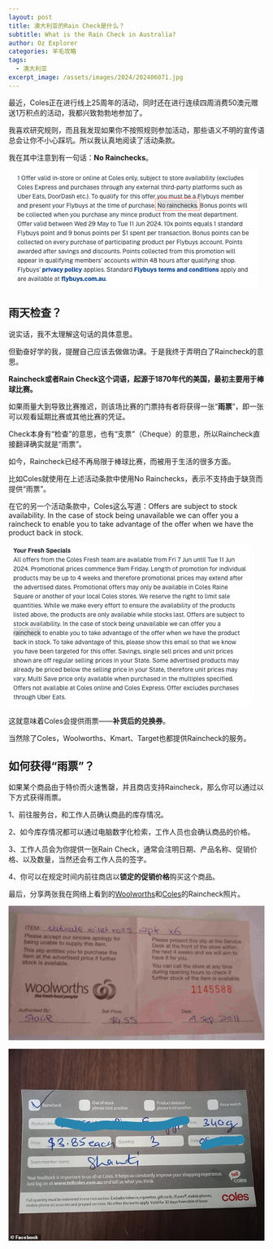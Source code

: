 ```yaml
---
layout: post
title: 澳大利亚的Rain Check是什么？
subtitle: What is the Rain Check in Australia?
author: Oz Explorer
categories: 羊毛攻略
tags:
  - 澳大利亚
excerpt_image: /assets/images/2024/202406071.jpg
---
```


最近，Coles正在进行线上25周年的活动，同时还在进行连续四周消费50澳元赠送1万积点的活动，我都兴致勃勃地参加了。

我喜欢研究规则，而且我发现如果你不按照规则参加活动，那些语义不明的宣传语总会让你不小心踩坑。所以我认真地阅读了活动条款。

我在其中注意到有一句话：**No Rainchecks**。

![202406074](/assets/images/2024/202406074.png)

## 雨天检查？

说实话，我不太理解这句话的具体意思。

但勤奋好学的我，提醒自己应该去做做功课。于是我终于弄明白了Raincheck的意思。

**Raincheck或者Rain Check这个词语，起源于1870年代的美国，最初主要用于棒球比赛。**

如果雨量大到导致比赛推迟，则该场比赛的门票持有者将获得一张“**雨票**”，即一张可以观看延期比赛或其他比赛的凭证。 

Check本身有“检查”的意思，也有“支票”（Cheque）的意思，所以Raincheck直接翻译确实就是“雨票”。

如今，Raincheck已经不再局限于棒球比赛，而被用于生活的很多方面。

比如Coles就使用在上述活动条款中使用No Rainchecks，表示不支持由于缺货而提供“雨票”。

在它的另一个活动条款中，Coles这么写道：Offers are subject to stock availability. In the case of stock being unavailable we can offer you a raincheck to enable you to take advantage of the offer when we have the product back in stock.

![202406073](/assets/images/2024/202406073.png)

这就意味着Coles会提供雨票——**补货后的兑换券**。

当然除了Coles，Woolworths、Kmart、Target也都提供Raincheck的服务。

## 如何获得“雨票”？

如果某个商品由于特价而火速售罄，并且商店支持Raincheck，那么你可以通过以下方式获得雨票。

1、前往服务台，和工作人员确认商品的库存情况。

2、如今库存情况都可以通过电脑数字化检索，工作人员也会确认商品的价格。

3、工作人员会为你提供一张Rain Check，通常会注明日期、产品名称、促销价格、以及数量，当然还会有工作人员的签字。

4、你可以在规定时间内前往商店以**锁定的促销价格**购买这个商品。

最后，分享两张我在网络上看到的[Woolworths](http://simpleliving-sherrie.blogspot.com/2011/09/dont-forget-to-ask-for-rain-check.html)和[Coles](https://www.dailymail.co.uk/femail/article-9369571/Coles-Australian-shopper-reveals-raincheck-allows-sale-item-sold-out.html)的Raincheck照片。

![202406072](/assets/images/2024/202406072.jpg)

![202406071](/assets/images/2024/202406071.jpg)
